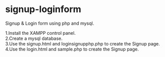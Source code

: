 # signup-loginform
Signup &amp; Login form using php and mysql.
<p>1.Install the XAMPP control panel.<br>
2.Create a mysql database.<br>
3.Use the signup.html and loginsignupphp.php to create the Signup page.<br>
4.Use the login.html and sample.php to create the Signup page.<br></p>
